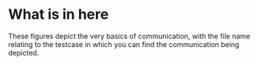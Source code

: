 # What is in here

These figures depict the very basics of communication, with the file name relating to the testcase in which you can find the communication being depicted.
